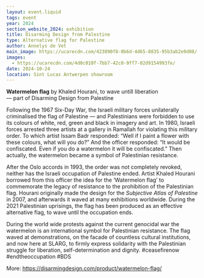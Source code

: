 ```yaml
---
layout: event.liquid
tags: event
year: 2024
section_website_2024: exhibition
title: Disarming Design from Palestine
type: Alternative flag for Palestine
author: Annelys de Vet
main_image: https://ucarecdn.com/423890f8-0b6d-4d65-8835-95b3ab2e9d08/
images:
  - https://ucarecdn.com/4d0c010f-7bb7-42c0-9ff7-02d9154993fe/
date: 2024-10-24
location: Sint Lucas Antwerpen showroom
---
```

**Watermelon flag** by Khaled Hourani, to wave untill liberation\
— part of Disarming Design from Palestine

Following the 1967 Six-Day War, the Israeli military forces unilaterally criminalised the flag of Palestine — and Palestinians were forbidden to use its colours of white, red, green and black in imagery and art. In 1980, Israeli forces arrested three artists at a gallery in Ramallah for violating this military order. To which artist Issam Badr responded: “Well if I paint a flower with these colours, what will you do?” And the officer responded: “It would be confiscated. Even if you do a watermelon it will be confiscated.” Then actually, the watermelon became a symbol of Palestinian resistance.

After the Oslo accords in 1993, the order was not completely revoked, neither has the Israeli occupation of Palestine ended. Artist Khaled Hourani borrowed from this officer the idea for the ‘Watermelon flag’ to commemorate the legacy of resistance to the prohibition of the Palestinian flag. Hourani originally made the design for the *Subjective Atlas of Palestine* in 2007, and afterwards it waved at many exhibitions worldwide. During the 2021 Palestinian uprisings, the flag has been produced as an effective alternative flag, to wave until the occupation ends. 

During the world wide protests against the current genocidal war the watermelon is an international symbol for Palestinian resistance. The flag  waved at demonstrations, on the facade of countless cultural institutions, and now here at SLARG, to firmly express solidarity with the Palestinian struggle for liberation, self-determination and dignity. #ceasefirenow #endtheoccupation #BDS

More: https://disarmingdesign.com/product/watermelon-flag/
